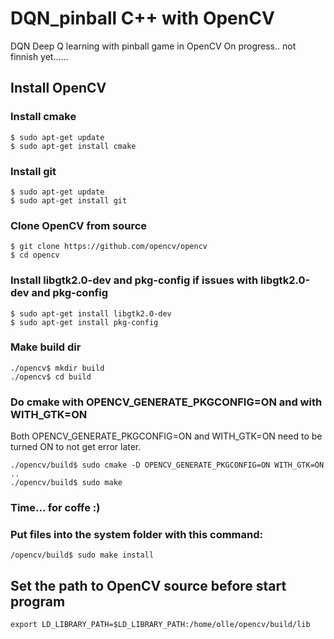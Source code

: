 # DQN_pinball C++ with OpenCV
DQN Deep Q learning with pinball game in OpenCV
On progress.. not finnish yet......

## Install OpenCV

### Install cmake

    $ sudo apt-get update
    $ sudo apt-get install cmake

### Install git

    $ sudo apt-get update
    $ sudo apt-get install git

### Clone OpenCV from source
    
    $ git clone https://github.com/opencv/opencv
    $ cd opencv

### Install libgtk2.0-dev and pkg-config if issues with libgtk2.0-dev and pkg-config

    $ sudo apt-get install libgtk2.0-dev
    $ sudo apt-get install pkg-config
    
### Make build dir

    ./opencv$ mkdir build
    ./opencv$ cd build

### Do cmake with OPENCV_GENERATE_PKGCONFIG=ON and with WITH_GTK=ON
Both OPENCV_GENERATE_PKGCONFIG=ON and WITH_GTK=ON need to be turned ON to not get error later.

    ./opencv/build$ sudo cmake -D OPENCV_GENERATE_PKGCONFIG=ON WITH_GTK=ON ..
    ./opencv/build$ sudo make

### Time... for coffe :)

### Put files into the system folder with this command:

    /opencv/build$ sudo make install

## Set the path to OpenCV source before start program

    export LD_LIBRARY_PATH=$LD_LIBRARY_PATH:/home/olle/opencv/build/lib
